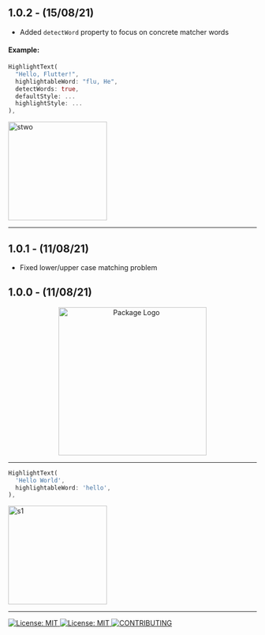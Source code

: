 ## 1.0.2 - (15/08/21)

- Added `detectWord` property to focus on concrete matcher words

#### Example:

```dart     
HighlightText(
  "Hello, Flutter!",
  highlightableWord: "flu, He",
  detectWords: true,
  defaultStyle: ...
  highlightStyle: ...
),
```

<img width="200" alt="stwo" src="https://user-images.githubusercontent.com/59066341/129483513-c379f0d6-d5ba-43e1-a2d7-0722aeb5dafa.png">

---

## 1.0.1 - (11/08/21)

- Fixed lower/upper case matching problem

## 1.0.0 - (11/08/21)
<p align="center">
<img width="300" src="https://user-images.githubusercontent.com/59066341/129020944-6be3379a-fc3e-4c2c-aeea-ce476fd93aae.png" alt="Package Logo">
</p>

---

```dart
HighlightText(
  'Hello World',
  highlightableWord: 'hello',
),
```

<img width="200" alt="s1" src="https://user-images.githubusercontent.com/59066341/129022549-25bd74a7-e6de-48fe-af4e-bda99106be27.png">

---

<a href="https://github.com/theiskaa/field_suggestion">
   <img src="https://img.shields.io/badge/Special%20Made%20for-FieldSuggestion-blue" alt="License: MIT"/>
</a>
<a href="https://github.com/theiskaa/highlightable-text/blob/main/LICENSE">
<img src="https://img.shields.io/badge/License-MIT-red.svg" alt="License: MIT"/>
</a>
<a href="https://github.com/theiskaa/highlightable-text/blob/main/CONTRIBUTING.md">
<img src="https://img.shields.io/badge/Contributions-Welcome-brightgreen" alt="CONTRIBUTING"/>
</a>
